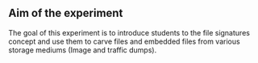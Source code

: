 <h2> Aim of the experiment</h2>

<p>The goal of this experiment is to introduce students to the file signatures concept and use them to carve files and embedded files from various storage mediums (Image and traffic dumps).</p>
